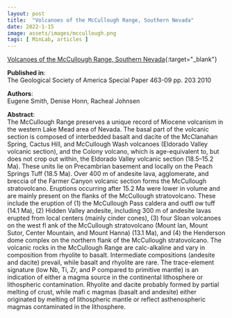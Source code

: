 ```yaml
---
layout: post
title:  "Volcanoes of the McCullough Range, Southern Nevada"
date: 2022-1-15
image: assets/images/mccullough.png
tags: [ MinLab, articles ]
---
```


[Volcanoes of the McCullough Range, Southern Nevada](http://geoscience.unlv.edu/files/Smith,%20Honn%20and%20Johnsen%202010.pdf){:target="_blank"}  

**Published in**:  
The Geological Society of America Special Paper 463-09 pp. 203 2010 

**Authors**:  
Eugene Smith, Denise Honn, Racheal Johnsen

**Abstract**:  
The McCullough Range preserves a unique record of Miocene volcanism in the western Lake Mead area of Nevada. The basal part of the volcanic section is composed of interbedded basalt and dacite of the McClanahan Spring, Cactus Hill, and McCullough Wash volcanoes (Eldorado Valley volcanic section), and the Colony volcano, which is age-equivalent to, but does not crop out within, the Eldorado Valley volcanic section (18.5–15.2 Ma). These units lie on Precambrian basement and locally on the Peach Springs Tuff (18.5 Ma). Over 400 m of andesite lava, agglomerate, and breccia of the Farmer Canyon volcanic section forms the McCullough stratovolcano. Eruptions occurring after 15.2 Ma were lower in volume and are mainly present on the flanks of the McCullough stratovolcano. These include the eruption of (1) the McCullough Pass caldera and outfl ow tuff (14.1 Ma), (2) Hidden Valley andesite,
including 300 m of andesite lavas erupted from local centers (mainly cinder cones), (3) four Sloan volcanoes on the west fl ank of the McCullough stratovolcano (Mount Ian, Mount Sutor, Center Mountain, and Mount Hanna) (13.1 Ma), and (4) the Henderson dome complex on the northern flank of the McCullough stratovolcano. The volcanic rocks in the McCullough Range are calc-alkaline and vary in composition from rhyolite to basalt. Intermediate compositions (andesite and dacite) prevail, while basalt and rhyolite are rare. The trace-element signature (low Nb, Ti, Zr, and P compared to primitive mantle) is an indication of either a magma source in the continental lithosphere or lithospheric contamination. Rhyolite and dacite probably formed by partial melting of crust, while mafi c magmas (basalt and andesite) either originated by melting of lithospheric mantle or reflect asthenospheric magmas contaminated in the lithosphere.

